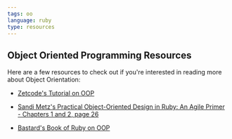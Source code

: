 ```yaml
---
tags: oo
language: ruby
type: resources
---
```


## Object Oriented Programming Resources

Here are a few resources to check out if you're interested in reading more about Object Orientation:

+ [Zetcode's Tutorial on OOP](http://zetcode.com/lang/rubytutorial/oop/)

+ [Sandi Metz's Practical Object-Oriented Design in Ruby: An Agile Primer - Chapters 1 and 2, page 26](http://books.flatironschool.com/books/102)

+ [Bastard's Book of Ruby on OOP](http://ruby.bastardsbook.com/chapters/oops/)
